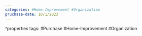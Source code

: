 ```yaml
---
categories: #Home-Improvement #Organization 
pruchase-date: 10/1/2023
---
```

^properties
tags: #Purchase #Home-Improvement #Organization

